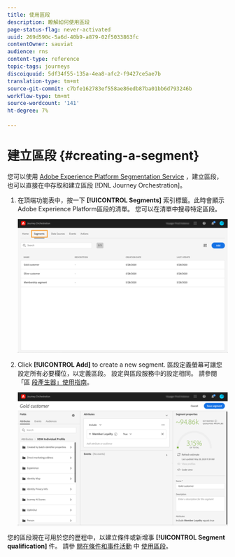```yaml
---
title: 使用區段
description: 瞭解如何使用區段
page-status-flag: never-activated
uuid: 269d590c-5a6d-40b9-a879-02f5033863fc
contentOwner: sauviat
audience: rns
content-type: reference
topic-tags: journeys
discoiquuid: 5df34f55-135a-4ea8-afc2-f9427ce5ae7b
translation-type: tm+mt
source-git-commit: c7bfe162783ef558ae86edb87ba01bb6d793246b
workflow-type: tm+mt
source-wordcount: '141'
ht-degree: 7%

---
```




# 建立區段 {#creating-a-segment}

您可以使用 [Adobe Experience Platform Segmentation Service](https://docs.adobe.com/content/help/en/experience-platform/segmentation/home.html) ，建立區段，也可以直接在中存取和建立區段 [!DNL Journey Orchestration]。

1. 在頂端功能表中，按一下 **[!UICONTROL Segments]** 索引標籤。此時會顯示Adobe Experience Platform區段的清單。 您可以在清單中搜尋特定區段。

   ![](../assets/segment1.png)

1. Click **[!UICONTROL Add]** to create a new segment. 區段定義螢幕可讓您設定所有必要欄位，以定義區段。 設定與區段服務中的設定相同。 請參閱「區 [段產生器」使用指南](https://docs.adobe.com/content/help/en/experience-platform/segmentation/ui/overview.html)。

   ![](../assets/segment2.png)

您的區段現在可用於您的歷程中，以建立條件或新增事 **[!UICONTROL Segment qualification]** 件。 請參 [閱在條件和事件活動](../segment/using-a-segment.md) 中 [使用區段](../building-journeys/segment-qualification-events.md)。